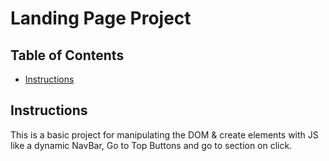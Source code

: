 # Landing Page Project

## Table of Contents

* [Instructions](#instructions)

## Instructions

This is a basic project for manipulating the DOM & create elements with JS like a dynamic NavBar, Go to Top Buttons and go to section on click.
